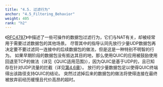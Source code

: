 ```yaml
---
title: "4.5. 过滤行为"
anchor: "4.5_Filtering_Behavior"
weight: 405
rank: "h2"
---
```


《[RFC4787](https://www.rfc-editor.org/info/rfc4787)》中描述了一些可操作的数据包过滤行为，它们与NAT有关，却被经常用于需要过滤数据包的其他场景。
尽管其中的指导认同先放行少量UDP数据包再决定要不要过滤同一连接中的后续数据包的做法，但是这是一种特别不明智的行为。
如果早期阶段的数据包没有抵达其目的地，那么使用QUIC的应用被鼓励使用回退至TCP的做法（详见《QUIC适用范围》），因为QUIC是基于UDP的，且已知存在针对UDP流量的拦截（详见[第4.6章](#4.6_UDP_Blocking_Throttling_and_NAT_Binding)）。
放行的少量数据包足以使得QUIC终端得出该路径支持QUIC的结论。
突然过滤掉后来的数据包的做法将使得连接在最终被放弃前经历缓慢且代价高昂的超时。
